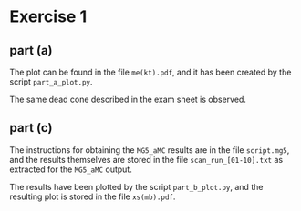 # Exercise 1

## part (a)

The plot can be found in the file `me(kt).pdf`, and it has been created by the
script `part_a_plot.py`.

The same dead cone described in the exam sheet is observed.

## part (c)

The instructions for obtaining the `MG5_aMC` results are in the file
`script.mg5`, and the results themselves are stored in the file
`scan_run_[01-10].txt` as extracted for the `MG5_aMC` output.

The results have been plotted by the script `part_b_plot.py`, and the resulting
plot is stored in the file `xs(mb).pdf`.
